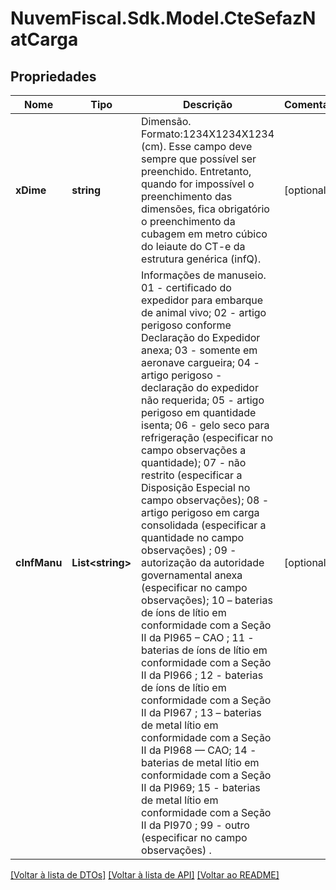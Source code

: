 # NuvemFiscal.Sdk.Model.CteSefazNatCarga

## Propriedades

Nome | Tipo | Descrição | Comentários
------------ | ------------- | ------------- | -------------
**xDime** | **string** | Dimensão.  Formato:1234X1234X1234 (cm). Esse campo deve sempre que possível ser preenchido. Entretanto, quando for impossível o preenchimento das dimensões, fica obrigatório o preenchimento da cubagem em metro cúbico do leiaute do CT-e da estrutura genérica (infQ). | [optional] 
**cInfManu** | **List&lt;string&gt;** | Informações de manuseio.  01 - certificado do expedidor para embarque de animal vivo;    02 - artigo perigoso conforme Declaração do Expedidor anexa;    03 - somente em aeronave cargueira;     04 - artigo perigoso - declaração do expedidor não requerida;     05 - artigo perigoso em quantidade isenta;    06 - gelo seco para refrigeração (especificar no campo observações a quantidade);     07 - não restrito (especificar a Disposição Especial no campo observações);    08 - artigo perigoso em carga consolidada (especificar a quantidade no campo observações)  ;  09 - autorização da autoridade governamental anexa (especificar no campo observações);     10 – baterias de íons de lítio em conformidade com a Seção II da PI965 – CAO  ;   11 - baterias de íons de lítio em conformidade com a Seção II da PI966  ;   12 - baterias de íons de lítio em conformidade com a Seção II da PI967  ;   13 – baterias de metal lítio em conformidade com a Seção II da PI968 — CAO;     14 - baterias de metal lítio em conformidade com a Seção II da PI969;     15 - baterias de metal lítio em conformidade com a Seção II da PI970  ;   99 - outro (especificar no campo observações)  . | [optional] 

[[Voltar à lista de DTOs]](../README.md#documentation-for-models) [[Voltar à lista de API]](../README.md#documentation-for-api-endpoints) [[Voltar ao README]](../README.md)

